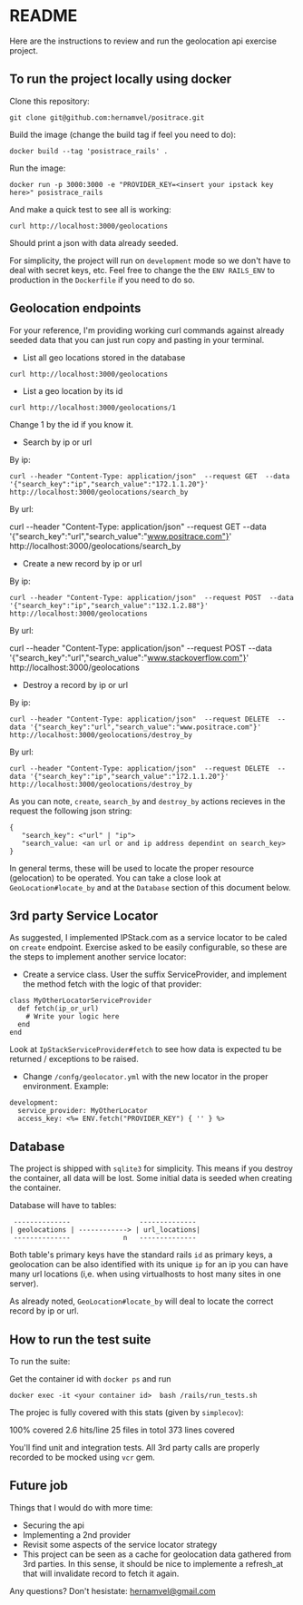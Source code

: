 # README

Here are the instructions to review and run the geolocation api exercise project.

## To run the project locally using docker

Clone this repository:

`git clone git@github.com:hernamvel/positrace.git`

Build the image (change the build tag if feel you need to do):

`docker build --tag 'posistrace_rails' .`

Run the image:

`docker run -p 3000:3000 -e "PROVIDER_KEY=<insert your ipstack key here>" posistrace_rails`

And make a quick test to see all is working:

`curl http://localhost:3000/geolocations`

Should print a json with data already seeded.

For simplicity, the project will run on `development` mode so we
don't have to deal with secret keys, etc. Feel free to change the
the `ENV RAILS_ENV` to production in the `Dockerfile` if you need to
do so.


## Geolocation endpoints

For your reference, I'm providing working curl commands against already
seeded data that you can just run copy and pasting in your terminal.

- List all geo locations stored in the database

`curl http://localhost:3000/geolocations`

- List a geo location by its id

`curl http://localhost:3000/geolocations/1`

Change 1 by the id if you know it.

- Search by ip or url

By ip:

`curl --header "Content-Type: application/json"  --request GET  --data '{"search_key":"ip","search_value":"172.1.1.20"}' http://localhost:3000/geolocations/search_by`

By url:

curl --header "Content-Type: application/json"  --request GET  --data '{"search_key":"url","search_value":"www.positrace.com"}' http://localhost:3000/geolocations/search_by

- Create a new record by ip or url

By ip:

`curl --header "Content-Type: application/json"  --request POST  --data '{"search_key":"ip","search_value":"132.1.2.88"}' http://localhost:3000/geolocations`

By url:

curl --header "Content-Type: application/json"  --request POST  --data '{"search_key":"url","search_value":"www.stackoverflow.com"}' http://localhost:3000/geolocations

- Destroy a record by ip or url

By ip:

`curl --header "Content-Type: application/json"  --request DELETE  --data '{"search_key":"url","search_value":"www.positrace.com"}' http://localhost:3000/geolocations/destroy_by`

By url:

`curl --header "Content-Type: application/json"  --request DELETE  --data '{"search_key":"ip","search_value":"172.1.1.20"}' http://localhost:3000/geolocations/destroy_by`

As you can note, `create`, `search_by` and `destroy_by` actions recieves in the request the following json string:

```
{
   "search_key": <"url" | "ip">
   "search_value: <an url or and ip address dependint on search_key>
} 
```

In general terms, these will be used to locate the proper resource (gelocation) to be operated.
You can take a close look at `GeoLocation#locate_by` and at the
`Database` section of this document below.

## 3rd party Service Locator

As suggested, I implemented IPStack.com as a service locator to be caled on `create`
endpoint. Exercise asked to be easily configurable, so these are the steps to implement 
another service locator:

- Create a service class. User the suffix ServiceProvider, and implement the method
fetch with the logic of that provider:

```
class MyOtherLocatorServiceProvider
  def fetch(ip_or_url)
    # Write your logic here
  end  
end
```

Look at `IpStackServiceProvider#fetch` to see how data
is expected tu be returned / exceptions to be raised.

- Change `/confg/geolocator.yml` with the new locator in
the proper environment.  Example:

```
development:
  service_provider: MyOtherLocator
  access_key: <%= ENV.fetch("PROVIDER_KEY") { '' } %>
```

## Database

The project is shipped with `sqlite3` for simplicity. This means
if you destroy the container, all data will be lost. Some initial
data is seeded when creating the container.

Database will have to tables:

```
 --------------                 --------------
| geolocations | ------------> | url_locations|
 --------------             n   --------------
```

Both table's primary keys have the standard rails `id` as primary keys,
a geolocation can be also identified with its unique `ip` for an ip you
can have many url locations (i,e. when using virtualhosts to host many sites
in one server).

As already noted, `GeoLocation#locate_by` will deal to locate the correct
record by ip or url.

## How to run the test suite

To run the suite:

Get the container id with `docker ps` and run

`docker exec -it <your container id>  bash /rails/run_tests.sh`

The projec is fully covered with this stats (given by `simplecov`):

100% covered
2.6 hits/line
25 files in totol
373 lines covered

You'll find unit and integration tests. All 3rd party calls are properly
recorded to be mocked using `vcr` gem.

## Future job

Things that I would do with more time:

- Securing the api
- Implementing a 2nd provider
- Revisit some aspects of the service locator strategy
- This project can be seen as a cache for geolocation data gathered from 3rd parties.
In this sense, it should be nice to implemente a refresh_at that will invalidate record
to fetch it again.

Any questions?  Don't hesistate: hernamvel@gmail.com

